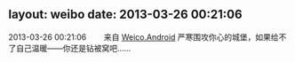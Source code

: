layout: weibo
date: 2013-03-26 00:21:06
---
<meta name="referrer" content="no-referrer" />

2013-03-26 00:21:06  &nbsp;&nbsp;&nbsp;&nbsp;&nbsp;&nbsp; 来自 <a href="http://app.weibo.com/t/feed/l4RWD" rel="nofollow">Weico.Android</a>
严寒围攻你心的城堡，如果给不了自己温暖——你还是钻被窝吧…… ​​​
